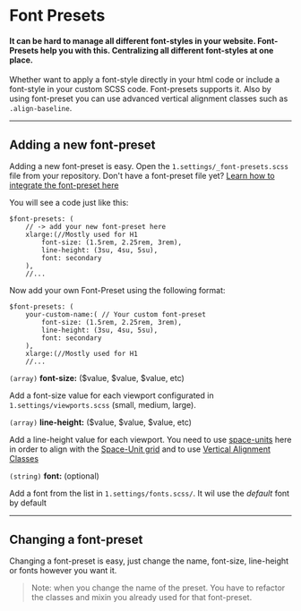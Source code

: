 # Font Presets
#### It can be hard to manage all different font-styles in your website. Font-Presets help you with this. Centralizing all different font-styles at one place.

Whether want to apply a font-style directly in your html code or include a font-style in your custom SCSS code. Font-presets supports it. Also by using font-preset you can use advanced vertical alignment classes such as `.align-baseline`.  

---------------------------------------------------------------------------------------------------------------
## Adding a new font-preset

Adding a new font-preset is easy. Open the `1.settings/_font-presets.scss` file from your repository. 
Don't have a font-preset file yet?  [Learn how to integrate the font-preset here](getting-started/integration.md)

You will see a code just like this:
```scss{2}
$font-presets: (
	// -> add your new font-preset here
	xlarge:(//Mostly used for H1
		font-size: (1.5rem, 2.25rem, 3rem),
		line-height: (3su, 4su, 5su),
		font: secondary
	),
	//...
``` 

Now add your own Font-Preset using the following format:
```scss{2-6}
$font-presets: (
	your-custom-name:( // Your custom font-preset
		font-size: (1.5rem, 2.25rem, 3rem),
		line-height: (3su, 4su, 5su),
		font: secondary
	),
	xlarge:(//Mostly used for H1
	//...
```

`(array)` **font-size:** ($value, $value, $value, etc)

Add a font-size value for each viewport configurated in `1.settings/viewports.scss` (small, medium, large).
  
`(array)` **line-height:** ($value, $value, $value, etc)

Add a line-height value for each viewport. You need to use [space-units](base-principles/space-unit-grid.md) here in order to align with the [Space-Unit grid](base-principles/space-unit-grid.md)  and to use [Vertical Alignment Classes](/typography/vertical-alignments)

`(string)` **font:** (optional)
 
Add a font from the list in `1.settings/fonts.scss/`. It wil use the *default* font by default 


---------------------------------------------------------------------------------------------------------------
## Changing a font-preset
Changing a font-preset is easy, just change the name, font-size, line-height or fonts however you want it. 

> Note: when you change the name of the preset. You have to refactor the classes and mixin you already used for that font-preset. 
